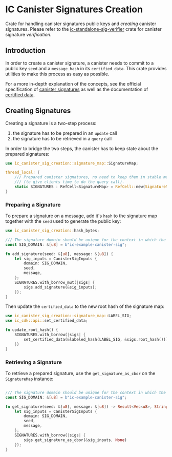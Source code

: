 # IC Canister Signatures Creation

Crate for handling canister signatures public keys and _creating_ canister signatures.
Please refer to the [ic-standalone-sig-verifier](https://github.com/dfinity/ic/tree/master/rs/crypto/standalone-sig-verifier) crate for canister signature _verification_.

## Introduction

In order to create a canister signature, a canister needs to commit to a public key `seed` and a `message_hash` in its `certified_data`. This crate provides utilities to make this process as easy as possible.

For a more in-depth explanation of the concepts, see the official specification of [canister signatures](https://internetcomputer.org/docs/current/references/ic-interface-spec/#canister-signatures) as well as the documentation of [certified data](https://internetcomputer.org/docs/current/references/ic-interface-spec/#system-api-certified-data).

## Creating Signatures

Creating a signature is a two-step process:
1. the signature has to be prepared in an `update` call
2. the signature has to be retrieved in a `query` call

In order to bridge the two steps, the canister has to keep state about the prepared signatures:

```rust
use ic_canister_sig_creation::signature_map::SignatureMap;

thread_local! {
    /// Prepared canister signatures, no need to keep them in stable memory as they are only kept for one minute
    /// (to give clients time to do the query call).
    static SIGNATURES : RefCell<SignatureMap> = RefCell::new(SignatureMap::default());
}
```

### Preparing a Signature

To prepare a signature on a message, add it's `hash` to the signature map together with the `seed` used to generate the public key:

```rust
use ic_canister_sig_creation::hash_bytes;

/// The signature domain should be unique for the context in which the signature is used.
const SIG_DOMAIN: &[u8] = b"ic-example-canister-sig";

fn add_signature(seed: &[u8], message: &[u8]) {
    let sig_inputs = CanisterSigInputs {
        domain: SIG_DOMAIN,
        seed,
        message,
    };
    SIGNATURES.with_borrow_mut(|sigs| {
        sigs.add_signature(&sig_inputs);
    });
}
```

Then update the `certified_data` to the new root hash of the signature map:

```rust
use ic_canister_sig_creation::signature_map::LABEL_SIG;
use ic_cdk::api::set_certified_data;

fn update_root_hash() {
    SIGNATURES.with_borrow(|sigs| {
        set_certified_data(&labeled_hash(LABEL_SIG, &sigs.root_hash()));
    })
}
```
### Retrieving a Signature

To retrieve a prepared signature, use the `get_signature_as_cbor` on the `SignatureMap` instance:

```rust

/// The signature domain should be unique for the context in which the signature is used.
const SIG_DOMAIN: &[u8] = b"ic-example-canister-sig";

fn get_signature(seed: &[u8], message: &[u8]) -> Result<Vec<u8>, String> {
    let sig_inputs = CanisterSigInputs {
        domain: SIG_DOMAIN,
        seed,
        message,
    };
    SIGNATURES.with_borrow(|sigs| {
        sigs.get_signature_as_cbor(&sig_inputs, None)
    });
}
```